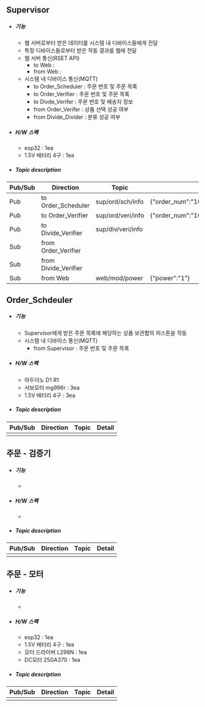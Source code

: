 ## Supervisor

- ##### 기능
	-  웹 서버로부터 받은 데이터를 시스템 내 디바이스들에게 전달
	-  특정 디바이스들로부터 받은 작동 결과를 웹에 전달
	-  웹 서버 통신(RSET API)
		- to Web :
		- from Web :
	-  시스템 내 디바이스 통신(MQTT)
		- to Order_Scheduler : 주문 번호 및 주문 목록
		- to Order_Verifier : 주문 번호 및 주문 목록
		- to Divde_Verifer : 주문 번호 및 배송지 정보
		- from Order_Verifer : 상품 선택 성공 여부
		- from Divide_Divider : 분류 성공 여부


- ##### H/W 스펙
	- esp32 : 1ea
	- 1.5V 배터리 4구  : 1ea


- ##### Topic description
|Pub/Sub|Direction|Topic|Detail|
|----------|----------|----------|----------|
|Pub|to Order_Scheduler|sup/ord/sch/info|{"order_num":"1001","productA":"1","productB":"2","productC":"0"}|
|Pub|to Order_Verifier|sup/ord/veri/info|{"order_num":"1001","productA":"1","productB":"2","productC":"0"}|
|Pub|to Divide_Verifier|sup/div/veri/info||
|Sub|from Order_Verifier|||
|Sub|from Divide_Verifier|||
|Sub|from Web|web/mod/power|{"power":"1"}|


## Order_Schdeuler

- ##### 기능
	- Supervisor에게 받은 주문 목록에 해당하는 상품 보관함의 피스톤을 작동
	- 시스템 내 디바이스 통신(MQTT)
		- from Supervisor : 주문 번호 및 주문 목록


- ##### H/W 스펙
	- 아두이노 D1 R1
	- 서보모터 mg996r : 3ea
	- 1.5V 배터리 4구 : 3ea


- ##### Topic description
|Pub/Sub|Direction|Topic|Detail|
|----------|----------|----------|----------|
|||||

## 주문 - 검증기

- ##### 기능
	- 


- ##### H/W 스펙
	- 


- ##### Topic description
|Pub/Sub|Direction|Topic|Detail|
|----------|----------|----------|----------|
|||||


## 주문 - 모터

- ##### 기능
	- 


- ##### H/W 스펙
	-  esp32 : 1ea
	-  1.5V 배터리 4구 : 1ea
	-  모터 드라이버 L298N : 1ea
	-  DC모터 25GA370 : 1ea


- ##### Topic description
|Pub/Sub|Direction|Topic|Detail|
|----------|----------|----------|----------|
|||||
